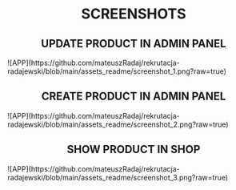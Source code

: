 <h1 align="center">SCREENSHOTS</h1>

<h2 align="center">UPDATE PRODUCT IN ADMIN PANEL</h2>
![APP](https://github.com/mateuszRadaj/rekrutacja-radajewski/blob/main/assets_readme/screenshot_1.png?raw=true)

<h2 align="center">CREATE PRODUCT IN ADMIN PANEL</h2>
![APP](https://github.com/mateuszRadaj/rekrutacja-radajewski/blob/main/assets_readme/screenshot_2.png?raw=true)

<h2 align="center">SHOW PRODUCT IN SHOP</h2>
![APP](https://github.com/mateuszRadaj/rekrutacja-radajewski/blob/main/assets_readme/screenshot_3.png?raw=true)
